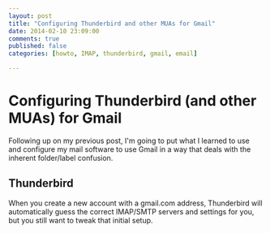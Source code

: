 ```yaml
---
layout: post
title: "Configuring Thunderbird and other MUAs for Gmail"
date: 2014-02-10 23:09:00
comments: true
published: false
categories: [howto, IMAP, thunderbird, gmail, email]

---
```


# Configuring Thunderbird (and other MUAs) for Gmail

Following up on my previous post, I'm going to put what I learned to use and configure my mail software to use Gmail in a way that deals with the inherent folder/label confusion.

<!-- more -->
## Thunderbird

When you create a new account with a gmail.com address, Thunderbird will automatically guess the correct IMAP/SMTP servers and settings for you, but you still want to tweak that initial setup.

